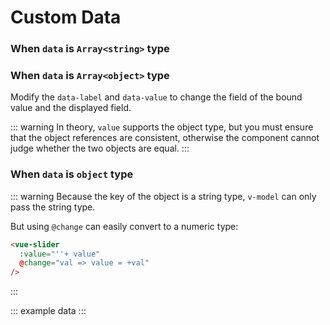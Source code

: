 # Custom Data

### When `data` is `Array<string>` type

<example :value="example1"></example>

### When `data` is `Array<object>` type

Modify the `data-label` and `data-value` to change the field of the bound value and the displayed field.

<example :value="example2"></example>

::: warning
  In theory, `value` supports the object type, but you must ensure that the object references are consistent, otherwise the component cannot judge whether the two objects are equal.
:::

### When `data` is `object` type

<example :value="example3"></example>

::: warning
  Because the key of the object is a string type, `v-model` can only pass the string type.

  But using `@change` can easily convert to a numeric type:
  ```html
  <vue-slider
    :value="''+ value"
    @change="val => value = +val"
  />
  ```
:::

::: example data :::